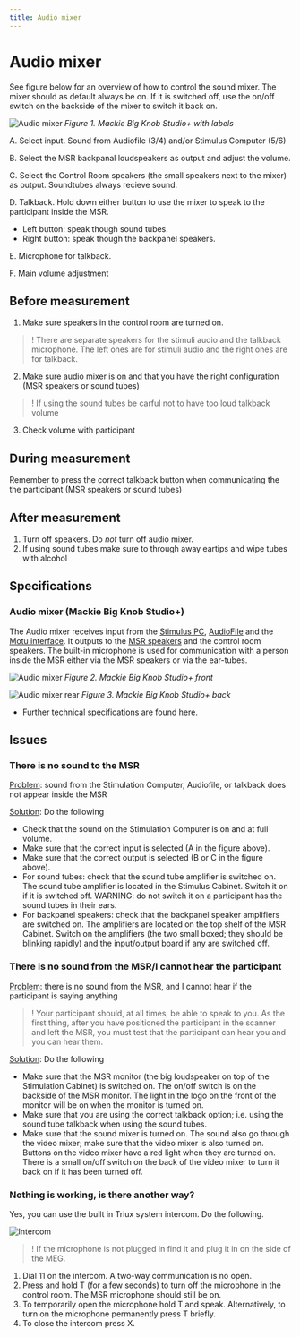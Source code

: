 ```yaml
---
title: Audio mixer
---
```


# Audio mixer

See figure below for an overview of how to control the sound mixer. The mixer should as default always be on. If it is switched off, use the on/off switch on the backside of the mixer to switch it back on.

![Audio mixer](../../../resources/wiki_images/audio_mixer_marked.jpg)
*Figure 1. Mackie Big Knob Studio+ with labels*

A. Select input. Sound from  Audiofile (3/4) and/or Stimulus Computer (5/6)

B. Select the MSR backpanal loudspeakers as output and adjust the volume.

C. Select the Control Room speakers (the small speakers next to the mixer) as output. Soundtubes always recieve sound.

D. Talkback. Hold down either button to use the mixer to speak to the participant inside the MSR.
   - Left button: speak though sound tubes.
   - Right button: speak though the backpanel speakers.

E. Microphone for talkback.

F. Main volume adjustment

## Before measurement

1. Make sure speakers in the control room are turned on.

> ! There are separate speakers for the stimuli audio and the talkback microphone. The left ones are for stimuli audio and the right ones are for talkback.

2. Make sure audio mixer is on and that you have the right configuration (MSR speakers or sound tubes)

> ! If using the sound tubes be carful not to have too loud talkback volume

3. Check volume with participant

## During measurement

Remember to press the correct talkback button when communicating the the participant (MSR speakers or sound tubes)

## After measurement

1. Turn off speakers. Do *not* turn off audio mixer.
2. If using sound tubes make sure to through away eartips and wipe tubes with alcohol

## Specifications

### Audio mixer (Mackie Big Knob Studio+)

The Audio mixer receives input from the [Stimulus PC](), [AudioFile](Audiofile-specs.md) and the [Motu interface](). It outputs to the [MSR speakers](Speakers-specs.md) and the control room speakers. The built-in microphone is used for communication with a person inside the MSR either via the MSR speakers or via the ear-tubes.

![Audio mixer](../../../resources/wiki_images/audio_mixer.png)
*Figure 2. Mackie Big Knob Studio+ front*

![Audio mixer rear](../../../resources/wiki_images/audio_mixer_rear.png)
*Figure 3. Mackie Big Knob Studio+ back*

* Further technical specifications are found [here](../../../resources/manuals/Big_Knob_Studio-Studio+_OM.pdf).

## Issues

### There is no sound to the MSR

<u>Problem</u>: sound from the Stimulation Computer, Audiofile, or talkback does not appear inside the MSR

<u>Solution</u>: Do the following

- Check that the sound on the Stimulation Computer is on and at full volume.
- Make sure that the correct input is selected (A in the figure above).
- Make sure that the correct output is selected (B or C in the figure above).
- For sound tubes: check that the sound tube amplifier is switched on. The sound tube amplifier is located in the Stimulus Cabinet. Switch it on if it is switched off. WARNING: do not switch it on a participant has the sound tubes in their ears.
- For backpanel speakers: check that the backpanel speaker amplifiers are switched on. The amplifiers are located on the top shelf of the MSR Cabinet. Switch on the amplifiers (the two small boxed; they should be blinking rapidly) and the input/output board if any are switched off.

### There is no sound from the MSR/I cannot hear the participant

<u>Problem</u>: there is no sound from the MSR, and I cannot hear if the participant is saying anything

> ! Your participant should, at all times, be able to speak to you. As the first thing, after you have positioned the participant in the scanner and left the MSR, you must test that the participant can hear you and you can hear them.

<u>Solution</u>: Do the following

- Make sure that the MSR monitor (the big loudspeaker on top of the Stimulation Cabinet) is switched on. The on/off switch is on the backside of the MSR monitor. The light in the logo on the front of the monitor will be on when the monitor is turned on.
- Make sure that you are using the correct talkback option; i.e. using the sound tube talkback when using the sound tubes.
- Make sure that the sound mixer is turned on. The sound also go through the video mixer; make sure that the video mixer is also turned on. Buttons on the video mixer have a red light when they are turned on. There is a small on/off switch on the back of the video mixer to turn it back on if it has been turned off.

### Nothing is working, is there another way?

Yes, you can use the built in Triux system intercom. Do the following.

![Intercom](../../../resources/wiki_images/intercom.png)

> ! If the microphone is not plugged in find it and plug it in on the side of the MEG.

1. Dial 11 on the intercom. A two-way communication is no open.
2. Press and hold T (for a few seconds) to turn off the microphone in the control room. The MSR microphone should still be on.
3. To temporarily open the microphone hold T and speak. Alternatively, to turn on the microphone permanently press T briefly.
4. To close the intercom press X.
